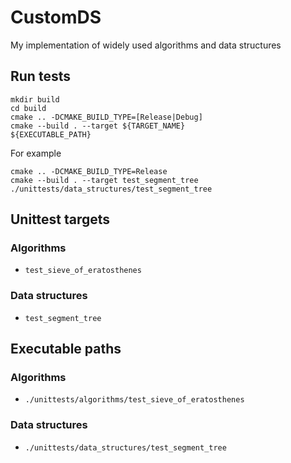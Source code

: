 # CustomDS

My implementation of widely used algorithms and data structures

## Run tests

```
mkdir build
cd build
cmake .. -DCMAKE_BUILD_TYPE=[Release|Debug]
cmake --build . --target ${TARGET_NAME}
${EXECUTABLE_PATH}
```

For example
```
cmake .. -DCMAKE_BUILD_TYPE=Release
cmake --build . --target test_segment_tree
./unittests/data_structures/test_segment_tree
```

## Unittest targets

### Algorithms
- `test_sieve_of_eratosthenes`

### Data structures
- `test_segment_tree`

## Executable paths

### Algorithms
- `./unittests/algorithms/test_sieve_of_eratosthenes`

### Data structures
- `./unittests/data_structures/test_segment_tree`
